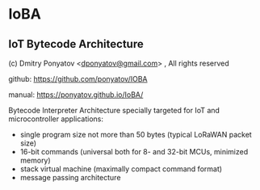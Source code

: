 # IoBA
## IoT Bytecode Architecture

(c) Dmitry Ponyatov <<dponyatov@gmail.com>> , All rights reserved

github: https://github.com/ponyatov/IOBA

manual: https://ponyatov.github.io/IoBA/

Bytecode Interpreter Architecture
specially targeted for IoT and microcontroller applications:

* single program size not more than 50 bytes (typical LoRaWAN packet size)
* 16-bit commands (universal both for 8- and 32-bit MCUs, minimized memory)
* stack virtual machine (maximally compact command format)
* message passing architecture
